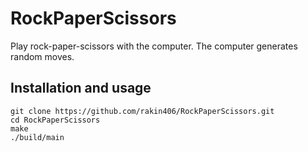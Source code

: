 # RockPaperScissors
Play rock-paper-scissors with the computer. The computer generates random
moves.

## Installation and usage
```shell
git clone https://github.com/rakin406/RockPaperScissors.git
cd RockPaperScissors
make
./build/main
```
